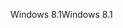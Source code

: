 <span data-ttu-id="7991f-101">Windows 8.1</span><span class="sxs-lookup"><span data-stu-id="7991f-101">Windows 8.1</span></span>